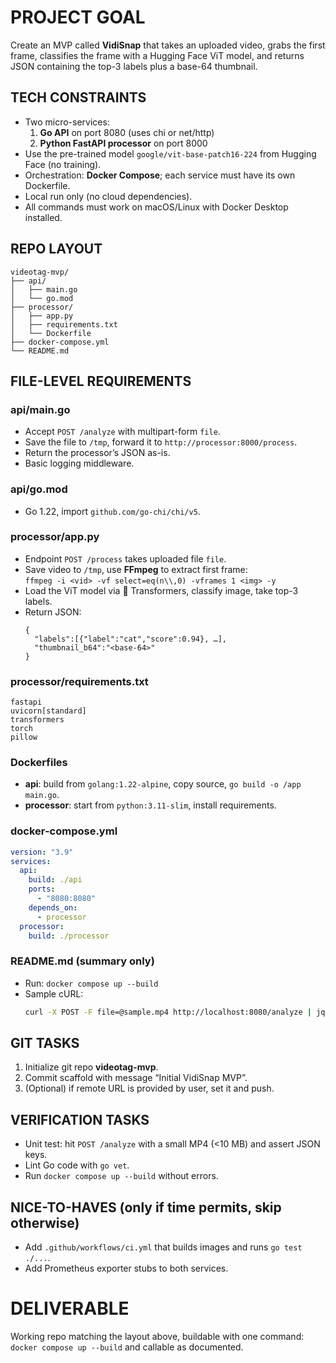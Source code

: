 # PROJECT GOAL
Create an MVP called **VidiSnap** that takes an uploaded video, grabs the first frame,
classifies the frame with a Hugging Face ViT model, and returns JSON containing the
top-3 labels plus a base-64 thumbnail.

## TECH CONSTRAINTS
- Two micro-services:
  1. **Go API** on port 8080 (uses chi or net/http)  
  2. **Python FastAPI processor** on port 8000  
- Use the pre-trained model `google/vit-base-patch16-224` from Hugging Face (no training).
- Orchestration: **Docker Compose**; each service must have its own Dockerfile.
- Local run only (no cloud dependencies).  
- All commands must work on macOS/Linux with Docker Desktop installed.

## REPO LAYOUT
```
videotag-mvp/
├── api/
│   ├── main.go
│   └── go.mod
├── processor/
│   ├── app.py
│   ├── requirements.txt
│   └── Dockerfile
├── docker-compose.yml
└── README.md
```

## FILE-LEVEL REQUIREMENTS
### api/main.go
- Accept `POST /analyze` with multipart-form `file`.
- Save the file to `/tmp`, forward it to `http://processor:8000/process`.
- Return the processor’s JSON as-is.
- Basic logging middleware.

### api/go.mod
- Go 1.22, import `github.com/go-chi/chi/v5`.

### processor/app.py
- Endpoint `POST /process` takes uploaded file `file`.
- Save video to `/tmp`, use **FFmpeg** to extract first frame:  
  `ffmpeg -i <vid> -vf select=eq(n\\,0) -vframes 1 <img> -y`
- Load the ViT model via 🤗 Transformers, classify image, take top-3 labels.
- Return JSON:  
  ```
  {
    "labels":[{"label":"cat","score":0.94}, …],
    "thumbnail_b64":"<base-64>"
  }
  ```

### processor/requirements.txt
```
fastapi
uvicorn[standard]
transformers
torch
pillow
```

### Dockerfiles
- **api**: build from `golang:1.22-alpine`, copy source, `go build -o /app main.go`.
- **processor**: start from `python:3.11-slim`, install requirements.

### docker-compose.yml
```yaml
version: "3.9"
services:
  api:
    build: ./api
    ports:
      - "8080:8080"
    depends_on:
      - processor
  processor:
    build: ./processor
```

### README.md (summary only)
- Run: `docker compose up --build`
- Sample cURL:
  ```bash
  curl -X POST -F file=@sample.mp4 http://localhost:8080/analyze | jq
  ```

## GIT TASKS
1. Initialize git repo **videotag-mvp**.
2. Commit scaffold with message “Initial VidiSnap MVP”.
3. (Optional) if remote URL is provided by user, set it and push.

## VERIFICATION TASKS
- Unit test: hit `POST /analyze` with a small MP4 (<10 MB) and assert JSON keys.
- Lint Go code with `go vet`.
- Run `docker compose up --build` without errors.

## NICE-TO-HAVES (only if time permits, skip otherwise)
- Add `.github/workflows/ci.yml` that builds images and runs `go test ./...`.
- Add Prometheus exporter stubs to both services.

# DELIVERABLE
Working repo matching the layout above, buildable with one command:  
`docker compose up --build` and callable as documented.